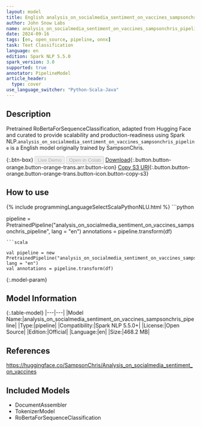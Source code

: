 ```yaml
---
layout: model
title: English analysis_on_socialmedia_sentiment_on_vaccines_sampsonchris_pipeline pipeline RoBertaForSequenceClassification from SampsonChris
author: John Snow Labs
name: analysis_on_socialmedia_sentiment_on_vaccines_sampsonchris_pipeline
date: 2024-09-16
tags: [en, open_source, pipeline, onnx]
task: Text Classification
language: en
edition: Spark NLP 5.5.0
spark_version: 3.0
supported: true
annotator: PipelineModel
article_header:
  type: cover
use_language_switcher: "Python-Scala-Java"
---
```


## Description

Pretrained RoBertaForSequenceClassification, adapted from Hugging Face and curated to provide scalability and production-readiness using Spark NLP.`analysis_on_socialmedia_sentiment_on_vaccines_sampsonchris_pipeline` is a English model originally trained by SampsonChris.

{:.btn-box}
<button class="button button-orange" disabled>Live Demo</button>
<button class="button button-orange" disabled>Open in Colab</button>
[Download](https://s3.amazonaws.com/auxdata.johnsnowlabs.com/public/models/analysis_on_socialmedia_sentiment_on_vaccines_sampsonchris_pipeline_en_5.5.0_3.0_1726518761383.zip){:.button.button-orange.button-orange-trans.arr.button-icon}
[Copy S3 URI](s3://auxdata.johnsnowlabs.com/public/models/analysis_on_socialmedia_sentiment_on_vaccines_sampsonchris_pipeline_en_5.5.0_3.0_1726518761383.zip){:.button.button-orange.button-orange-trans.button-icon.button-copy-s3}

## How to use



<div class="tabs-box" markdown="1">
{% include programmingLanguageSelectScalaPythonNLU.html %}
```python

pipeline = PretrainedPipeline("analysis_on_socialmedia_sentiment_on_vaccines_sampsonchris_pipeline", lang = "en")
annotations =  pipeline.transform(df)   

```
```scala

val pipeline = new PretrainedPipeline("analysis_on_socialmedia_sentiment_on_vaccines_sampsonchris_pipeline", lang = "en")
val annotations = pipeline.transform(df)

```
</div>

{:.model-param}
## Model Information

{:.table-model}
|---|---|
|Model Name:|analysis_on_socialmedia_sentiment_on_vaccines_sampsonchris_pipeline|
|Type:|pipeline|
|Compatibility:|Spark NLP 5.5.0+|
|License:|Open Source|
|Edition:|Official|
|Language:|en|
|Size:|468.2 MB|

## References

https://huggingface.co/SampsonChris/Analysis_on_socialmedia_sentiment_on_vaccines

## Included Models

- DocumentAssembler
- TokenizerModel
- RoBertaForSequenceClassification